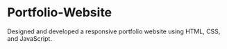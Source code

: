 # Portfolio-Website
Designed and developed a responsive portfolio website using HTML, CSS, and JavaScript.
